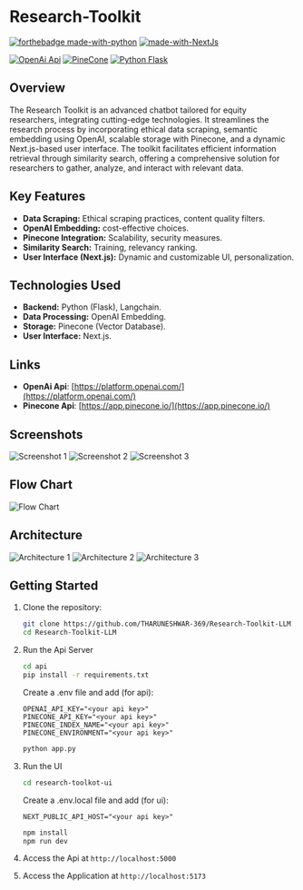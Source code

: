 # Research-Toolkit

[![forthebadge made-with-python](http://ForTheBadge.com/images/badges/made-with-python.svg)](https://www.python.org/)
[![made-with-NextJs](https://img.shields.io/badge/Made%20with-NextJs-1f425f.svg)](https://nextjs.org/)

[![OpenAi Api](https://img.shields.io/badge/OpenAI-Api-red.svg)]([https://shields.io/](https://platform.openai.com/))
[![PineCone](https://img.shields.io/badge/Pinecone-Package-red.svg)]([https://shields.io/](https://platform.openai.com/))
[![Python Flask](https://img.shields.io/badge/Python-Flask-red.svg)]([https://shields.io/](https://platform.openai.com/))




## Overview 
The Research Toolkit is an advanced chatbot tailored for equity researchers, integrating cutting-edge technologies. It streamlines the research process by incorporating ethical data scraping, semantic embedding using OpenAI, scalable storage with Pinecone, and a dynamic Next.js-based user interface. The toolkit facilitates efficient information retrieval through similarity search, offering a comprehensive solution for researchers to gather, analyze, and interact with relevant data.

## Key Features
- **Data Scraping:** Ethical scraping practices, content quality filters.
- **OpenAI Embedding:** cost-effective choices.
- **Pinecone Integration:** Scalability, security measures.
- **Similarity Search:** Training, relevancy ranking.
- **User Interface (Next.js):** Dynamic and customizable UI, personalization.

## Technologies Used
- **Backend:** Python (Flask), Langchain.
- **Data Processing:** OpenAI Embedding.
- **Storage:** Pinecone (Vector Database).
- **User Interface:** Next.js.

## Links
- **OpenAi Api**: [https://platform.openai.com/](https://platform.openai.com/)
- **Pinecone Api**: [https://app.pinecone.io/](https://app.pinecone.io/)

## Screenshots
![Screenshot 1](https://github.com/THARUNESHWAR-369/Research-Toolkit-LLM/assets/84437531/ce849aea-52ff-44d3-ac40-802c84fc9473)
![Screenshot 2](https://github.com/THARUNESHWAR-369/Research-Toolkit-LLM/assets/84437531/3d3e3bbd-4dc3-48bf-a149-49447db9a023)
![Screenshot 3](https://github.com/THARUNESHWAR-369/Research-Toolkit-LLM/assets/84437531/75fd7ae5-bf2c-40c8-8d58-2cca7bac2546)

## Flow Chart
![Flow Chart](https://github.com/THARUNESHWAR-369/Research-Toolkit-LLM/assets/84437531/9a39d94c-31f5-4cc2-871a-fa5e06794bee)

## Architecture
![Architecture 1](https://github.com/THARUNESHWAR-369/Research-Toolkit-LLM/assets/84437531/696e0caa-475e-46e2-9dda-3a8a13e02467)
![Architecture 2](https://github.com/THARUNESHWAR-369/Research-Toolkit-LLM/assets/84437531/8add31ce-d770-44c3-8a6d-5c8df0f0ef92)
![Architecture 3](https://github.com/THARUNESHWAR-369/Research-Toolkit-LLM/assets/84437531/31535a70-743a-4509-aed8-d8da22ec9d1e)

## Getting Started
1. Clone the repository: 
    ```bash
    git clone https://github.com/THARUNESHWAR-369/Research-Toolkit-LLM
    cd Research-Toolkit-LLM
    ```

2. Run the Api Server
    ```bash
    cd api
    pip install -r requirements.txt
    ```

    Create a .env file and add (for api):
    ```env
    OPENAI_API_KEY="<your api key>"
    PINECONE_API_KEY="<your api key>"
    PINECONE_INDEX_NAME="<your api key>"
    PINECONE_ENVIRONMENT="<your api key>"
    ```

    ```bash
    python app.py
    ```

3. Run the UI
    ```bash
    cd research-toolkot-ui
    ```

    Create a .env.local file and add (for ui):
    ```env
    NEXT_PUBLIC_API_HOST="<your api key>"
    ```

    ```bash
    npm install
    npm run dev
    ```

4. Access the Api at `http://localhost:5000`
5. Access the Application at `http://localhost:5173`
